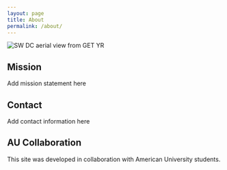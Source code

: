 ```yaml
---
layout: page
title: About
permalink: /about/
--- 
```


![SW DC aerial view from GET YR](/img/Landing_1.jpg)

## Mission
Add mission statement here
## Contact
Add contact information here
## AU Collaboration
This site was developed in collaboration with American University students. 

